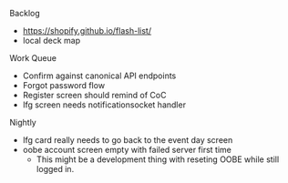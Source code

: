 Backlog
* https://shopify.github.io/flash-list/
* local deck map

Work Queue
* Confirm against canonical API endpoints
* Forgot password flow
* Register screen should remind of CoC
* lfg screen needs notificationsocket handler

Nightly
* lfg card really needs to go back to the event day screen
* oobe account screen empty with failed server first time
  * This might be a development thing with reseting OOBE while still logged in.
